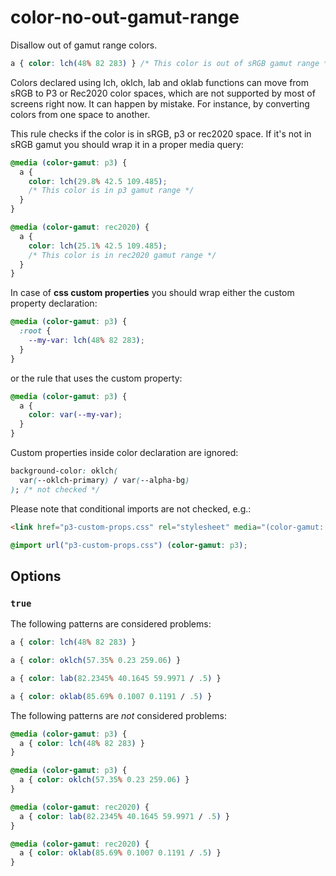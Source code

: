 # color-no-out-gamut-range

Disallow out of gamut range colors.

<!-- prettier-ignore -->
```css
a { color: lch(48% 82 283) } /* This color is out of sRGB gamut range */
```

Colors declared using lch, oklch, lab and oklab functions can move from sRGB to P3 or Rec2020 color spaces, which are not supported by most of screens right now. It can happen by mistake. For instance, by converting colors from one space to another.

This rule checks if the color is in sRGB, p3 or rec2020 space. If it's not in sRGB gamut you should wrap it in a proper media query:

```css
@media (color-gamut: p3) {
  a {
    color: lch(29.8% 42.5 109.485);
    /* This color is in p3 gamut range */
  }
}
```

```css
@media (color-gamut: rec2020) {
  a {
    color: lch(25.1% 42.5 109.485);
    /* This color is in rec2020 gamut range */
  }
}
```

In case of **css custom properties** you should wrap either the custom property declaration:

```css
@media (color-gamut: p3) {
  :root {
    --my-var: lch(48% 82 283);
  }
}
```

or the rule that uses the custom property:

```css
@media (color-gamut: p3) {
  a {
    color: var(--my-var);
  }
}
```

Custom properties inside color declaration are ignored:

```css
background-color: oklch(
  var(--oklch-primary) / var(--alpha-bg)
); /* not checked */
```

Please note that conditional imports are not checked, e.g.:

```html
<link href="p3-custom-props.css" rel="stylesheet" media="(color-gamut: p3)" />
```

```css
@import url("p3-custom-props.css") (color-gamut: p3);
```

## Options

### `true`

The following patterns are considered problems:

<!-- prettier-ignore -->
```css
a { color: lch(48% 82 283) }
```

<!-- prettier-ignore -->
```css
a { color: oklch(57.35% 0.23 259.06) }
```

<!-- prettier-ignore -->
```css
a { color: lab(82.2345% 40.1645 59.9971 / .5) }
```

<!-- prettier-ignore -->
```css
a { color: oklab(85.69% 0.1007 0.1191 / .5) }
```

The following patterns are _not_ considered problems:

<!-- prettier-ignore -->
```css
@media (color-gamut: p3) {
  a { color: lch(48% 82 283) }
}
```

<!-- prettier-ignore -->
```css
@media (color-gamut: p3) {
  a { color: oklch(57.35% 0.23 259.06) }
}
```

<!-- prettier-ignore -->
```css
@media (color-gamut: rec2020) {
  a { color: lab(82.2345% 40.1645 59.9971 / .5) }
}
```

<!-- prettier-ignore -->
```css
@media (color-gamut: rec2020) {
  a { color: oklab(85.69% 0.1007 0.1191 / .5) }
}
```
